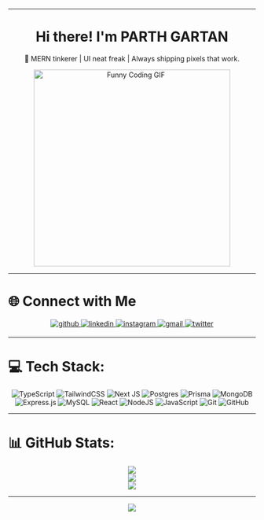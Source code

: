 <!-- Funny coding GIF at the top -->


---

<div align="center">  

# Hi there! I'm PARTH GARTAN  

🔧 MERN tinkerer | UI neat freak | Always shipping pixels that work.
<div align="center">
  <img src="https://media.giphy.com/media/v1.Y2lkPTc5MGI3NjExc2EwenhxaWdwZGxzdWxmN3FyaWt0bG9zYjZxeGJtcHhrenEzeG0xcSZlcD12MV9naWZzX3NlYXJjaCZjdD1n/mTPjPA6SSXgTsnZ1Dh/giphy.gif" width="400" alt="Funny Coding GIF">
</div>


</div>

---

# 🌐 Connect with Me
<div align="center">
<a href="https://github.com/parth-tussle" target="_blank">
<img src=https://img.shields.io/badge/github-%2324292e.svg?&style=for-the-badge&logo=github&logoColor=white alt=github style="margin-bottom: 5px;" />
</a>
<a href="https://www.linkedin.com/in/parthgartan" target="_blank">
<img src=https://img.shields.io/badge/linkedin-%231E77B5.svg?&style=for-the-badge&logo=linkedin&logoColor=white alt=linkedin style="margin-bottom: 5px;" />
</a>
<a href="https://www.instagram.com/parth.x.26" target="_blank">
<img src=https://img.shields.io/badge/instagram-%23000000.svg?&style=for-the-badge&logo=instagram&logoColor=white alt=instagram style="margin-bottom: 5px;" />
</a>  
<a href="mailto:parthgartan26feb@gmail.com" target="_blank">
<img src= https://img.shields.io/badge/Gmail-D14836?style=for-the-badge&logo=gmail&logoColor=white alt=gmail style="margin-bottom: 5px;" />
</a>  
<a href="https://twitter.com/parthgartan" target="_blank">
<img src="https://img.shields.io/badge/twitter-%231DA1F2.svg?&style=for-the-badge&logo=twitter&logoColor=white" alt="twitter" style="margin-bottom: 5px;" />
</a>
</div>  

---

# 💻 Tech Stack:
<div align="center">

![TypeScript](https://img.shields.io/badge/typescript-%23007ACC.svg?style=for-the-badge&logo=typescript&logoColor=white) 
![TailwindCSS](https://img.shields.io/badge/tailwindcss-%2338B2AC.svg?style=for-the-badge&logo=tailwind-css&logoColor=white) 
![Next JS](https://img.shields.io/badge/next.js-%23000000.svg?style=for-the-badge&logo=next.js&logoColor=white) 
![Postgres](https://img.shields.io/badge/postgres-%23316192.svg?style=for-the-badge&logo=postgresql&logoColor=white) 
![Prisma](https://img.shields.io/badge/prisma-%232D3748.svg?style=for-the-badge&logo=prisma&logoColor=white) 
![MongoDB](https://img.shields.io/badge/mongodb-%2347A248.svg?style=for-the-badge&logo=mongodb&logoColor=white) 
![Express.js](https://img.shields.io/badge/express.js-%23404d59.svg?style=for-the-badge&logo=express&logoColor=white) 
![MySQL](https://img.shields.io/badge/mysql-4479A1.svg?style=for-the-badge&logo=mysql&logoColor=white) 
![React](https://img.shields.io/badge/react-%2320232a.svg?style=for-the-badge&logo=react&logoColor=%2361DAFB) 
![NodeJS](https://img.shields.io/badge/node.js-6DA55F?style=for-the-badge&logo=node.js&logoColor=white) 
![JavaScript](https://img.shields.io/badge/javascript-%23323330.svg?style=for-the-badge&logo=javascript&logoColor=%23F7DF1E) 
![Git](https://img.shields.io/badge/git-%23F05033.svg?style=for-the-badge&logo=git&logoColor=white) 
![GitHub](https://img.shields.io/badge/github-%23121011.svg?style=for-the-badge&logo=github&logoColor=white)

</div>

---


# 📊 GitHub Stats:
<div align="center">

![](https://github-readme-stats.vercel.app/api?username=parth-tussle&theme=neon&hide_border=false&include_all_commits=true&count_private=false)  
![](https://nirzak-streak-stats.vercel.app/?user=parth-tussle&theme=neon&hide_border=false)  
![](https://github-readme-stats.vercel.app/api/top-langs/?username=parth-tussle&theme=neon&hide_border=false&include_all_commits=true&count_private=false&layout=compact)

</div>

---

<div align="center">

[![](https://visitcount.itsvg.in/api?id=parth-tussle&icon=0&color=0)](https://visitcount.itsvg.in)

</div>

